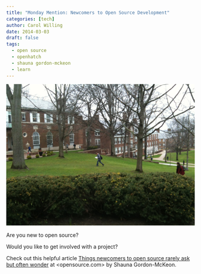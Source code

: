 ```yaml
---
title: "Monday Mention: Newcomers to Open Source Development"
categories: [tech]
author: Carol Willing
date: 2014-03-03
draft: false
tags:
  - open source
  - openhatch
  - shauna gordon-mckeon
  - learn
---
```


![Learning on Campus](../../static/images/2014/03/2013-04-24-11.46.18.jpg)

Are you new to open source?

Would you like to get involved with a project?

<!-- more -->

Check out this helpful article [Things newcomers to open source rarely ask but
often wonder](https://opensource.com/life/14/2/newcomer-frequently-asked-questions)
at <opensource.com> by Shauna Gordon-McKeon.
